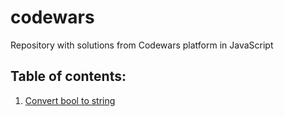 # codewars

Repository with solutions from Codewars platform in JavaScript

## Table of contents:

1. [Convert bool to string](./javascript/boolToStr/)

